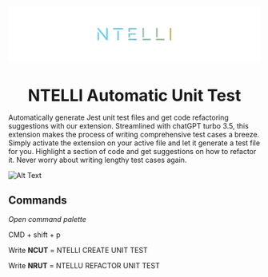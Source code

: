 ![NTELLI](/images/banner.png)

<h1 style="font-size:2rem; width:100%; text-align:center; margin-bottom: 1rem"}> NTELLI Automatic Unit Test</h1>

Automatically generate Jest unit test files and get code refactoring suggestions with our extension. Streamlined with chatGPT turbo 3.5, this extension makes the process of writing comprehensive test cases a breeze. Simply activate the extension on your active file and let it generate a test file for you. Highlight a section of code and get suggestions on how to refactor it. Never worry about writing lengthy test cases again.

![Alt Text](/images/create.gif)

## Commands

_Open command palette_

CMD + shift + p

Write **NCUT** = NTELLI CREATE UNIT TEST

Write **NRUT** = NTELLU REFACTOR UNIT TEST
